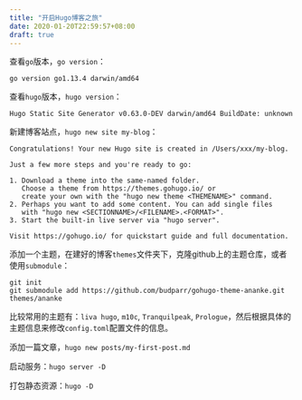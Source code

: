 ```yaml
---
title: "开启Hugo博客之旅"
date: 2020-01-20T22:59:57+08:00
draft: true
---
```


查看`go`版本，`go version`：

```
go version go1.13.4 darwin/amd64
```

查看`hugo`版本，`hugo version`：

```
Hugo Static Site Generator v0.63.0-DEV darwin/amd64 BuildDate: unknown
```

新建博客站点，`hugo new site my-blog`：

```
Congratulations! Your new Hugo site is created in /Users/xxx/my-blog.

Just a few more steps and you're ready to go:

1. Download a theme into the same-named folder.
   Choose a theme from https://themes.gohugo.io/ or
   create your own with the "hugo new theme <THEMENAME>" command.
2. Perhaps you want to add some content. You can add single files
   with "hugo new <SECTIONNAME>/<FILENAME>.<FORMAT>".
3. Start the built-in live server via "hugo server".

Visit https://gohugo.io/ for quickstart guide and full documentation.
```

添加一个主题，在建好的博客`themes`文件夹下，克隆github上的主题仓库，或者使用`submodule`：

```
git init
git submodule add https://github.com/budparr/gohugo-theme-ananke.git themes/ananke
```

比较常用的主题有：`liva hugo`, `m10c`, `Tranquilpeak`, `Prologue`，然后根据具体的主题信息来修改`config.toml`配置文件的信息。

添加一篇文章，`hugo new posts/my-first-post.md`

启动服务：`hugo server -D`

打包静态资源：`hugo -D`
